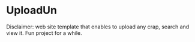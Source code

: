 UploadUn
========

Disclaimer: web site template that enables to upload any crap, search and view it. Fun project for a while.